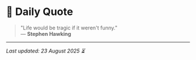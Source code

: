 # 📜 Daily Quote

> "Life would be tragic if it weren't funny."  
> — **Stephen Hawking**

---

_Last updated: 23 August 2025 ⏳_
